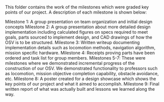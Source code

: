 This folder contains the work of the milestones which were graded key points of our project. A description of each milestone is shown below:

Milestone 1: A group presentation on team organization and initial design concepts
Milestone 2: A group presentation about more detailed design implementation including calculated figures on specs required to meet goals, parts sourced to implement design, and CAD drawings of how the OSV is to be structured. 
Milestone 3: Written writeup documenting implementation details such as locomotion methods, navigation algorithm, mission specific hardware. 
Milestone 4: Receipts proving parts have been ordered and task list for group members. 
Milestones 5-7: These were milestones where we demonstrated incremental progress of the construction of our OSV. We demonstrated functionality to professors such as locomotion, mission objective completion capability, obstacle avoidance, etc. 
Milestone 8: A poster created for a design showcase which shows the key points of our project and what it aimed to accomplish.
Milestone 9: Final written report of what was actually built and lessons we learned along the way. 